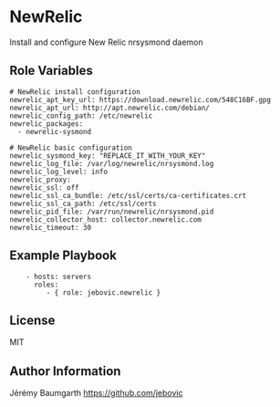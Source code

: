 NewRelic
========

Install and configure New Relic nrsysmond daemon

Role Variables
--------------

```
# NewRelic install configuration
newrelic_apt_key_url: https://download.newrelic.com/548C16BF.gpg
newrelic_apt_url: http://apt.newrelic.com/debian/
newrelic_config_path: /etc/newrelic
newrelic_packages:
  - newrelic-sysmond

# NewRelic basic configuration
newrelic_sysmond_key: "REPLACE_IT_WITH_YOUR_KEY"
newrelic_log_file: /var/log/newrelic/nrsysmond.log
newrelic_log_level: info
newrelic_proxy:
newrelic_ssl: off
newrelic_ssl_ca_bundle: /etc/ssl/certs/ca-certificates.crt
newrelic_ssl_ca_path: /etc/ssl/certs
newrelic_pid_file: /var/run/newrelic/nrsysmond.pid
newrelic_collector_host: collector.newrelic.com
newrelic_timeout: 30
```

Example Playbook
----------------

```
    - hosts: servers
      roles:
         - { role: jebovic.newrelic }
```

License
-------

MIT

Author Information
------------------

Jérémy Baumgarth https://github.com/jebovic
